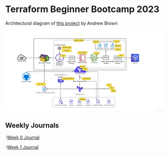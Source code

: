 # Terraform Beginner Bootcamp 2023

Architectural diagram of [this project](https://github.com/omenking/terraform-beginner-bootcamp-2023) by Andrew Brown
![Alt text](image-2.png)

## Weekly Journals

-[Week 0 Journal](journal/week0Notes.md)

-[Week 1 Journal](journal/week1Notes.md)
